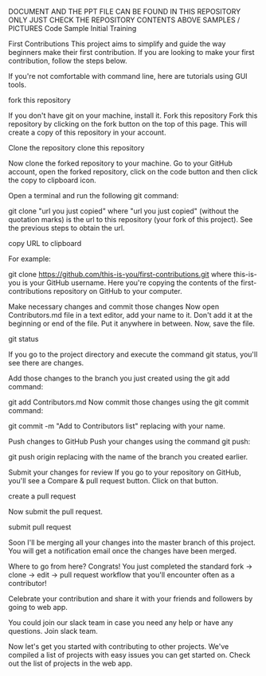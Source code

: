 



DOCUMENT AND THE PPT FILE CAN BE FOUND IN THIS REPOSITORY ONLY JUST CHECK THE REPOSITORY CONTENTS ABOVE
SAMPLES / PICTURES
Code Sample Initial Training

First Contributions
This project aims to simplify and guide the way beginners make their first contribution. If you are looking to make your first contribution, follow the steps below.

If you're not comfortable with command line, here are tutorials using GUI tools.

fork this repository

If you don't have git on your machine, install it.
Fork this repository
Fork this repository by clicking on the fork button on the top of this page. This will create a copy of this repository in your account.

Clone the repository
clone this repository

Now clone the forked repository to your machine. Go to your GitHub account, open the forked repository, click on the code button and then click the copy to clipboard icon.

Open a terminal and run the following git command:

git clone "url you just copied"
where "url you just copied" (without the quotation marks) is the url to this repository (your fork of this project). See the previous steps to obtain the url.

copy URL to clipboard

For example:

git clone https://github.com/this-is-you/first-contributions.git
where this-is-you is your GitHub username. Here you're copying the contents of the first-contributions repository on GitHub to your computer.

Make necessary changes and commit those changes
Now open Contributors.md file in a text editor, add your name to it. Don't add it at the beginning or end of the file. Put it anywhere in between. Now, save the file.

git status

If you go to the project directory and execute the command git status, you'll see there are changes.

Add those changes to the branch you just created using the git add command:

git add Contributors.md
Now commit those changes using the git commit command:

git commit -m "Add <your-name> to Contributors list"
replacing <your-name> with your name.

Push changes to GitHub
Push your changes using the command git push:

git push origin <add-your-branch-name>
replacing <add-your-branch-name> with the name of the branch you created earlier.

Submit your changes for review
If you go to your repository on GitHub, you'll see a Compare & pull request button. Click on that button.

create a pull request

Now submit the pull request.

submit pull request

Soon I'll be merging all your changes into the master branch of this project. You will get a notification email once the changes have been merged.

Where to go from here?
Congrats! You just completed the standard fork -> clone -> edit -> pull request workflow that you'll encounter often as a contributor!

Celebrate your contribution and share it with your friends and followers by going to web app.

You could join our slack team in case you need any help or have any questions. Join slack team.

Now let's get you started with contributing to other projects. We've compiled a list of projects with easy issues you can get started on. Check out the list of projects in the web app.
